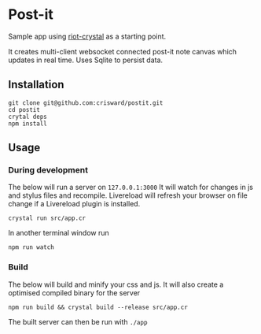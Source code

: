 # Post-it

Sample app using [riot-crystal](https://github.com/crisward/riot-crystal/) as a starting point.

It creates multi-client websocket connected post-it
note canvas which updates in real time. Uses Sqlite to persist data.


## Installation

```
git clone git@github.com:crisward/postit.git
cd postit
crytal deps
npm install
```

## Usage

### During development

The below will run a server on `127.0.0.1:3000`
It will watch for changes in js and stylus files and recompile.
Livereload will refresh your browser on file change if a Livereload
plugin is installed.

```
crystal run src/app.cr 
```

In another terminal window run

```
npm run watch
```

### Build

The below will build and minify your css and js.
It will also create a optimised compiled binary for the server

```
npm run build && crystal build --release src/app.cr
```

The built server can then be run with `./app`
